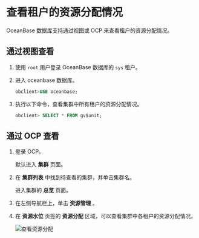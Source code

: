 查看租户的资源分配情况 
================================

OceanBase 数据库支持通过视图或 OCP 来查看租户的资源分配情况。

通过视图查看 
---------------------------

1. 使用 `root` 用户登录 OceanBase 数据库的 `sys` 租户。

   

2. 进入 oceanbase 数据库。

   ```sql
   obclient>USE oceanbase;
   ```

   

3. 执行以下命令，查看集群中所有租户的资源分配情况。

   ```sql
   obclient> SELECT * FROM gv$unit;
   ```

   




通过 OCP 查看 
------------------------------

1. 登录 OCP。

   默认进入 **集群** 页面。
   

2. 在 **集群列表** 中找到待查看的集群，并单击集群名。

   进入集群的 **总览** 页面。
   

3. 在左侧导航栏上，单击 **资源管理** 。

   

4. 在 **资源水位** 页签的 **资源分配** 区域，可以查看集群中各租户的资源分配情况。

   ![查看资源分配](https://help-static-aliyun-doc.aliyuncs.com/assets/img/zh-CN/9548251361/p323792.png)
   



